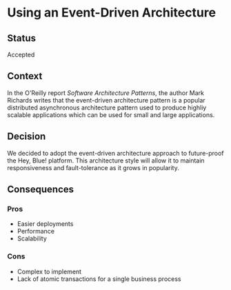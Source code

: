 # Using an Event-Driven Architecture

## Status
Accepted

## Context
In the O'Reilly report _Software Architecture Patterns_, the author Mark Richards writes that the event-driven architecture pattern is a popular distributed asynchronous architecture pattern used to produce highliy scalable applications which can be used for small and large applications.

## Decision
We decided to adopt the event-driven architecture approach to future-proof the Hey, Blue! platform.  This architecture style will allow it to maintain responsiveness and fault-tolerance as it grows in popularity.

## Consequences

### Pros
- Easier deployments
- Performance
- Scalability

### Cons
- Complex to implement
- Lack of atomic transactions for a single business process
